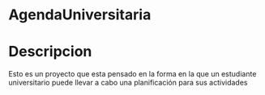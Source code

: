 # AgendaUniversitaria
# Descripcion
Esto es un proyecto que esta pensado en la forma en la que un estudiante universitario puede llevar a cabo una planificación para sus actividades
